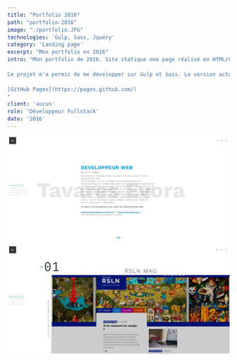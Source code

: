 ```yaml
---
title: "Portfolio 2016"
path: "portfolio-2016"
image: "./portfolio.JPG"
technologies: 'Gulp, Sass, Jquery'
category: 'Landing page'
excerpt: "Mon portfolio en 2016"
intro: "Mon portfolio de 2016. Site statique one page réalisé en HTML/CSS.

Ce projet m'a permis de me développer sur Gulp et Sass. La version actuel de mon portfolio a été développé avec Gatsby (react), Styled Component et Gsap

[GitHub Pages](https://pages.github.com/)
"
client: 'aucun'
role: 'Développeur Fullstack'
date: '2016'
---
```

![homepage](./Capture1.JPG)
![Projet rsln mag réalisé en stage](./Capture2.JPG)
